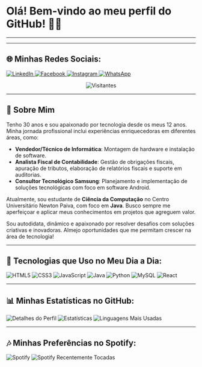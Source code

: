 # Olá! Bem-vindo ao meu perfil do GitHub! 🙌🏽

---

<div align="center">
</div>

---

## 🌐 Minhas Redes Sociais:

<p>
  <a href="https://www.linkedin.com/in/maur%C3%ADcio-theodoro-98443598/" target="_blank">
    <img src="https://img.shields.io/badge/LinkedIn-0077B5?style=flat-square&logo=linkedin&logoColor=white" alt="LinkedIn">
  </a>
  <a href="https://www.facebook.com/mauricio.antonio.376" target="_blank">
    <img src="https://img.shields.io/badge/Facebook-1877F2?style=flat-square&logo=facebook&logoColor=white" alt="Facebook">
  </a>
  <a href="https://www.instagram.com/mtheodoroneto/?igsh=bmUzZ28xZWVsZTRh" target="_blank">
    <img src="https://img.shields.io/badge/Instagram-E4405F?style=flat-square&logo=instagram&logoColor=white" alt="Instagram">
  </a>
  <a href="https://wa.me/5531994755000" target="_blank">
    <img src="https://img.shields.io/badge/WhatsApp-25D366?style=flat-square&logo=whatsapp&logoColor=white" alt="WhatsApp">
  </a>
</p>

<div align="center">
  <img src="https://komarev.com/ghpvc/?username=mauricio-theodoro&style=flat-square&color=blue" alt="Visitantes">
</div>

---

## 🔢 Sobre Mim

Tenho 30 anos e sou apaixonado por tecnologia desde os meus 12 anos. Minha jornada profissional inclui experiências enriquecedoras em diferentes áreas, como:

- **Vendedor/Técnico de Informática**: Montagem de hardware e instalação de software.
- **Analista Fiscal de Contabilidade**: Gestão de obrigações fiscais, apuração de tributos, elaboração de relatórios fiscais e suporte em auditorias.
- **Consultor Tecnológico Samsung**: Planejamento e implementação de soluções tecnológicas com foco em software Android.

Atualmente, sou estudante de **Ciência da Computação** no Centro Universitário Newton Paiva, com foco em **Java**. Busco sempre me aperfeiçoar e aplicar meus conhecimentos em projetos que agreguem valor.

Sou autodidata, dinâmico e apaixonado por resolver desafios com soluções criativas e inovadoras. Almejo oportunidades que me permitam crescer na área de tecnologia!

---

## 🎨 Tecnologias que Uso no Meu Dia a Dia:

<p>
  <img src="https://img.shields.io/badge/HTML5-E34F26?style=flat-square&logo=html5&logoColor=white" alt="HTML5">
  <img src="https://img.shields.io/badge/CSS3-1572B6?style=flat-square&logo=css3&logoColor=white" alt="CSS3">
  <img src="https://img.shields.io/badge/JavaScript-323330?style=flat-square&logo=javascript&logoColor=F7DF1E" alt="JavaScript">
  <img src="https://img.shields.io/badge/Java-ED8B00?style=flat-square&logo=openjdk&logoColor=white" alt="Java">
  <img src="https://img.shields.io/badge/Python-14354C?style=flat-square&logo=python&logoColor=white" alt="Python">
  <img src="https://img.shields.io/badge/MySQL-00000F?style=flat-square&logo=mysql&logoColor=white" alt="MySQL">
  <img src="https://img.shields.io/badge/React-20232A?style=flat-square&logo=react&logoColor=61DAFB" alt="React">
</p>

---

## 📊 Minhas Estatísticas no GitHub:

<p>
  <img src="http://github-profile-summary-cards.vercel.app/api/cards/profile-details?username=mauricio-theodoro&theme=github_dark" alt="Detalhes do Perfil">
  <img src="http://github-profile-summary-cards.vercel.app/api/cards/stats?username=mauricio-theodoro&theme=github_dark" alt="Estatísticas">
  <img src="http://github-profile-summary-cards.vercel.app/api/cards/repos-per-language?username=mauricio-theodoro&theme=github_dark" alt="Linguagens Mais Usadas">
</p>

---

## 🎶 Minhas Preferências no Spotify:

<p>
  <img src="https://spotify-github-profile.vercel.app/api/view?uid=mauricioantonionetinho&cover_image=true&theme=default" alt="Spotify">
  <img src="https://spotify-recently-played-readme.vercel.app/api?user=mauricioantonionetinho&count=10" alt="Spotify Recentemente Tocadas">
</p>
